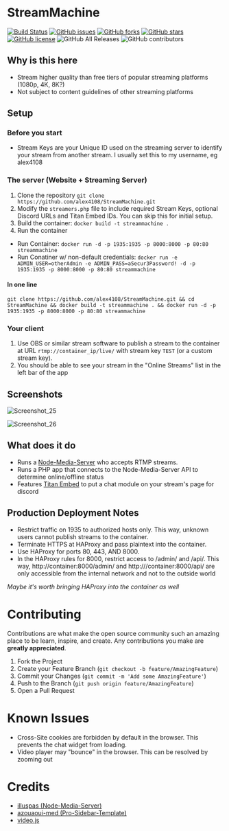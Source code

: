 # StreamMachine

[![Build Status](https://travis-ci.com/alex4108/StreamMachine.svg?branch=master)](https://travis-ci.com/alex4108/StreamMachine)
[![GitHub issues](https://img.shields.io/github/issues/alex4108/StreamMachine)](https://github.com/alex4108/StreamMachine/issues)
[![GitHub forks](https://img.shields.io/github/forks/alex4108/StreamMachine)](https://github.com/alex4108/StreamMachine/network)
[![GitHub stars](https://img.shields.io/github/stars/alex4108/StreamMachine)](https://github.com/alex4108/StreamMachine/stargazers)
[![GitHub license](https://img.shields.io/github/license/alex4108/StreamMachine)](https://github.com/alex4108/StreamMachine/blob/master/LICENSE)
![GitHub All Releases](https://img.shields.io/github/downloads/alex4108/StreamMachine/total)
![GitHub contributors](https://img.shields.io/github/contributors/alex4108/StreamMachine)


## Why is this here

* Stream higher quality than free tiers of popular streaming platforms (1080p, 4K, 8K?)
* Not subject to content guidelines of other streaming platforms

## Setup

### Before you start

* Stream Keys are your Unique ID used on the streaming server to identify your stream from another stream.  I usually set this to my username, eg alex4108

### The server (Website + Streaming Server)
1. Clone the repository `git clone https://github.com/alex4108/StreamMachine.git`
1. Modify the `streamers.php` file to include required Stream Keys, optional Discord URLs and Titan Embed IDs.  You can skip this for initial setup.
1. Build the container: `docker build -t streammachine .`
1. Run the container

* Run Container: `docker run -d -p 1935:1935 -p 8000:8000 -p 80:80 streammachine` 
* Run Conatiner w/ non-default credentials: `docker run -e ADMIN_USER=otherAdmin -e ADMIN_PASS=aSecur3Password! -d -p 1935:1935 -p 8000:8000 -p 80:80 streammachine`

#### In one line

`git clone https://github.com/alex4108/StreamMachine.git && cd StreamMachine && docker build -t streammachine . && docker run -d -p 1935:1935 -p 8000:8000 -p 80:80 streammachine`

### Your client

1. Use OBS or similar stream software to publish a stream to the container at URL `rtmp://container_ip/live/` with stream key `TEST` (or a custom stream key).
1. You should be able to see your stream in the "Online Streams" list in the left bar of the app

## Screenshots

![Screenshot_25](https://user-images.githubusercontent.com/7796475/89960557-f95fb380-dc04-11ea-9116-ed86e1c9ecd3.jpg)

![Screenshot_26](https://user-images.githubusercontent.com/7796475/89960585-0c728380-dc05-11ea-8821-6005163b3d12.jpg)

## What does it do

* Runs a [Node-Media-Server](https://github.com/illuspas/Node-Media-Server) who accepts RTMP streams.
* Runs a PHP app that connects to the Node-Media-Server API to determine online/offline status
* Features [Titan Embed]() to put a chat module on your stream's page for discord

## Production Deployment Notes

* Restrict traffic on 1935 to authorized hosts only.  This way, unknown users cannot publish streams to the container.
* Terminate HTTPS at HAProxy and pass plaintext into the container.
* Use HAProxy for ports 80, 443, AND 8000.  
* In the HAProxy rules for 8000, restrict access to /admin/ and /api/.  This way, http://container:8000/admin/ and http:///container:8000/api/ are only accessible from the internal network and not to the outside world

_Maybe it's worth bringing HAProxy into the container as well_

# Contributing

Contributions are what make the open source community such an amazing place to be learn, inspire, and create. Any contributions you make are **greatly appreciated**.

1. Fork the Project
2. Create your Feature Branch (`git checkout -b feature/AmazingFeature`)
3. Commit your Changes (`git commit -m 'Add some AmazingFeature'`)
4. Push to the Branch (`git push origin feature/AmazingFeature`)
5. Open a Pull Request

# Known Issues

* Cross-Site cookies are forbidden by default in the browser.  This prevents the chat widget from loading.
* Video player may "bounce" in the browser.  This can be resolved by zooming out

# Credits

* [illuspas (Node-Media-Server)](https://github.com/illuspas/Node-Media-Server)
* [azouaoui-med (Pro-Sidebar-Template)](https://github.com/azouaoui-med/pro-sidebar-template)
* [video.js](https://github.com/videojs/video.js)

